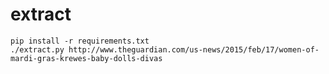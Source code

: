 # extract

    pip install -r requirements.txt
    ./extract.py http://www.theguardian.com/us-news/2015/feb/17/women-of-mardi-gras-krewes-baby-dolls-divas
